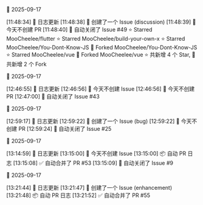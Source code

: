 

🌙 2025-09-17

[11:48:34] 🌱 日志更新
[11:48:38] 📝 创建了一个 Issue (discussion)
[11:48:39] 🌿 今天不创建 PR
[11:48:40] 🚫 自动关闭了 Issue #49
⭐ Starred MooCheelee/flutter
⭐ Starred MooCheelee/build-your-own-x
⭐ Starred MooCheelee/You-Dont-Know-JS
🍴 Forked MooCheelee/You-Dont-Know-JS
⭐ Starred MooCheelee/vue
🍴 Forked MooCheelee/vue
⭐ 共新增 4 个 Star, 🍴 共新增 2 个 Fork

🌙 2025-09-17

[12:46:55] 🌱 日志更新
[12:46:56] 🌿 今天不创建 Issue
[12:46:56] 🌿 今天不创建 PR
[12:47:00] 🚫 自动关闭了 Issue #43

🌙 2025-09-17

[12:59:17] 🌱 日志更新
[12:59:22] 📝 创建了一个 Issue (bug)
[12:59:22] 🌿 今天不创建 PR
[12:59:24] 🚫 自动关闭了 Issue #25

🌙 2025-09-17

[13:14:59] 🌱 日志更新
[13:15:00] 🌿 今天不创建 Issue
[13:15:00] 📦 自动 PR 日志
[13:15:08] ✅ 自动合并了 PR #53
[13:15:09] 🚫 自动关闭了 Issue #9

🌙 2025-09-17

[13:21:44] 🌱 日志更新
[13:21:47] 📝 创建了一个 Issue (enhancement)
[13:21:48] 📦 自动 PR 日志
[13:21:52] ✅ 自动合并了 PR #55
